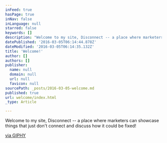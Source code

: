 ```yaml
---
inFeed: true
hasPage: true
inNav: false
inLanguage: null
starred: false
keywords: []
description: "Welcome to my site, Disconnect -- a place where marketers can showcase things that just don't connect and maybe how it could be fixed!"
datePublished: '2016-03-05T06:14:44.878Z'
dateModified: '2016-03-05T06:14:35.132Z'
title: 'Welcome!'
author: []
authors: []
publisher:
  name: null
  domain: null
  url: null
  favicon: null
sourcePath: _posts/2016-03-05-welcome.md
published: true
url: welcome/index.html
_type: Article

---
```

Welcome to my site, Disconnect -- a place where marketers can showcase things that just don't connect and discuss how it could be fixed!

[via GIPHY][0]

[0]: https://giphy.com/gifs/animated-hello-waving-bcKmIWkUMCjVm